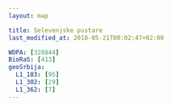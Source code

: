 ```yaml
---
layout: map

title: Selevenjske pustare
last_modified_at: 2018-05-21T00:02:47+02:00

WDPA: [328844]
BioRaS: [413]
geoSrbija:
  L1_183: [95]
  L1_302: [29]
  L1_362: [7]
---
```

